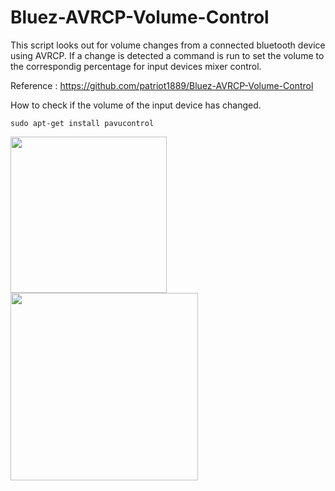 # Bluez-AVRCP-Volume-Control

This script looks out for volume changes from a connected bluetooth device using AVRCP.
If a change is detected a command is run to set the volume to the correspondig percentage for input devices mixer control.

Reference : https://github.com/patriot1889/Bluez-AVRCP-Volume-Control

How to check if the volume of the input device has changed.
```
sudo apt-get install pavucontrol
```
<img src="https://user-images.githubusercontent.com/33353602/100391432-c12a9680-3076-11eb-9d23-778c3fc19052.png" width="250px">
<img src="https://user-images.githubusercontent.com/33353602/100391440-c5ef4a80-3076-11eb-9a62-10c8a909cc63.png" width="300px">
